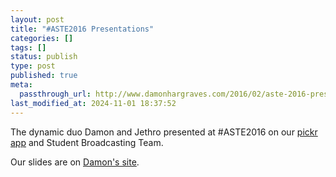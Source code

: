 ```yaml
---
layout: post
title: "#ASTE2016 Presentations"
categories: []
tags: []
status: publish
type: post
published: true
meta:
  passthrough_url: http://www.damonhargraves.com/2016/02/aste-2016-presentations.html
last_modified_at: 2024-11-01 18:37:52
---
```


The dynamic duo Damon and Jethro presented at #ASTE2016 on our 
[pickr app](http://pickr.org) and Student Broadcasting Team.


Our slides are on 
[Damon's site](http://www.damonhargraves.com/2016/02/aste-2016-presentations.html).
